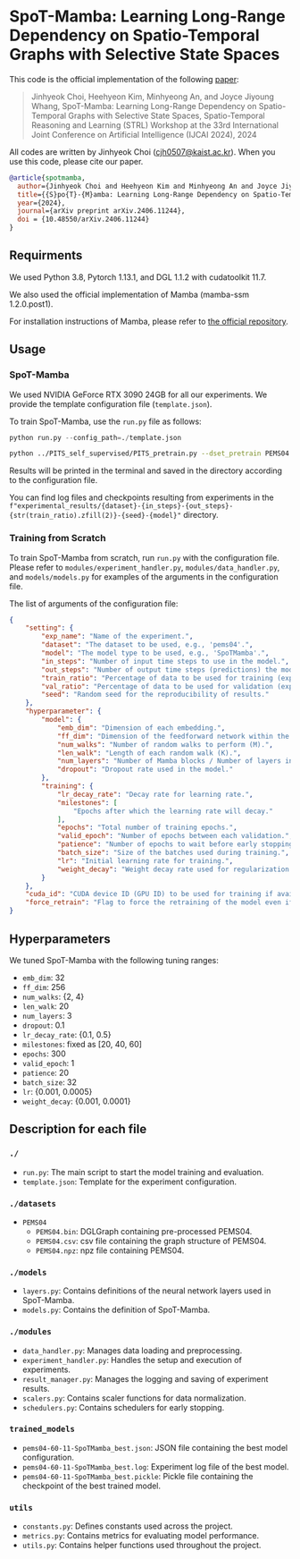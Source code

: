 # SpoT-Mamba: Learning Long-Range Dependency on Spatio-Temporal Graphs with Selective State Spaces
This code is the official implementation of the following [paper](https://arxiv.org/abs/2406.11244):

> Jinhyeok Choi, Heehyeon Kim, Minhyeong An, and Joyce Jiyoung Whang, SpoT-Mamba: Learning Long-Range Dependency on Spatio-Temporal Graphs with Selective State Spaces, Spatio-Temporal Reasoning and Learning (STRL) Workshop at the 33rd International Joint Conference on Artificial Intelligence (IJCAI 2024), 2024

All codes are written by Jinhyeok Choi (cjh0507@kaist.ac.kr). When you use this code, please cite our paper.

```bibtex
@article{spotmamba,
  author={Jinhyeok Choi and Heehyeon Kim and Minhyeong An and Joyce Jiyoung Whang},
  title={{S}po{T}-{M}amba: Learning Long-Range Dependency on Spatio-Temporal Graphs with Selective State Spaces},
  year={2024},
  journal={arXiv preprint arXiv.2406.11244},
  doi = {10.48550/arXiv.2406.11244}
}
```

## Requirments
We used Python 3.8, Pytorch 1.13.1, and DGL 1.1.2 with cudatoolkit 11.7.

We also used the official implementation of Mamba (mamba-ssm 1.2.0.post1).

For installation instructions of Mamba, please refer to [the official repository](https://github.com/state-spaces/mamba?tab=readme-ov-file#installation).

## Usage
### SpoT-Mamba
We used NVIDIA GeForce RTX 3090 24GB for all our experiments. We provide the template configuration file (`template.json`).

To train SpoT-Mamba, use the `run.py` file as follows:

```python
python run.py --config_path=./template.json
```
```bash
python ../PITS_self_supervised/PITS_pretrain.py --dset_pretrain PEMS04 --context_points 12 --target_points 12 --d_model 128 --patch_len 12 --stride 12
```
Results will be printed in the terminal and saved in the directory according to the configuration file.

You can find log files and checkpoints resulting from experiments in the `f"experimental_results/{dataset}-{in_steps}-{out_steps}-{str(train_ratio).zfill(2)}-{seed}-{model}"` directory.

### Training from Scratch
To train SpoT-Mamba from scratch, run `run.py` with the configuration file. Please refer to `modules/experiment_handler.py`, `modules/data_handler.py`, and `models/models.py` for examples of the arguments in the configuration file.

The list of arguments of the configuration file:

```json
{
    "setting": {
        "exp_name": "Name of the experiment.",
        "dataset": "The dataset to be used, e.g., 'pems04'.",
        "model": "The model type to be used, e.g., 'SpoTMamba'.",
        "in_steps": "Number of input time steps to use in the model.",
        "out_steps": "Number of output time steps (predictions) the model should generate.",
        "train_ratio": "Percentage of data to be used for training (expressed as an integer out of 100).",
        "val_ratio": "Percentage of data to be used for validation (expressed as an integer out of 100).",
        "seed": "Random seed for the reproducibility of results."
    },
    "hyperparameter": {
        "model": {
            "emb_dim": "Dimension of each embedding.",
            "ff_dim": "Dimension of the feedforward network within the model.",
            "num_walks": "Number of random walks to perform (M).",
            "len_walk": "Length of each random walk (K).",
            "num_layers": "Number of Mamba blocks / Number of layers in the Transformer encoder.",
            "dropout": "Dropout rate used in the model."
        },
        "training": {
            "lr_decay_rate": "Decay rate for learning rate.",
            "milestones": [
                "Epochs after which the learning rate will decay."
            ],
            "epochs": "Total number of training epochs.",
            "valid_epoch": "Number of epochs between each validation.",
            "patience": "Number of epochs to wait before early stopping if no progress on the validation set.",
            "batch_size": "Size of the batches used during training.",
            "lr": "Initial learning rate for training.",
            "weight_decay": "Weight decay rate used for regularization during training."
        }
    },
    "cuda_id": "CUDA device ID (GPU ID) to be used for training if available.",
    "force_retrain": "Flag to force the retraining of the model even if a trained model exists."
}
```

## Hyperparameters
We tuned SpoT-Mamba with the following tuning ranges:

- `emb_dim`: 32
- `ff_dim`: 256
- `num_walks`: {2, 4}
- `len_walk`: 20
- `num_layers`: 3
- `dropout`: 0.1
- `lr_decay_rate`: {0.1, 0.5}
- `milestones`: fixed as [20, 40, 60]
- `epochs`: 300
- `valid_epoch`: 1
- `patience`: 20
- `batch_size`: 32
- `lr`: {0.001, 0.0005}
- `weight_decay`: {0.001, 0.0001}

## Description for each file

### `./`
- `run.py`: The main script to start the model training and evaluation.
- `template.json`: Template for the experiment configuration.

### `./datasets`
- `PEMS04`
  - `PEMS04.bin`: DGLGraph containing pre-processed PEMS04.
  - `PEMS04.csv`: csv file containing the graph structure of PEMS04.
  - `PEMS04.npz`: npz file containing PEMS04.

### `./models`
- `layers.py`: Contains definitions of the neural network layers used in SpoT-Mamba.
- `models.py`: Contains the definition of SpoT-Mamba.

### `./modules`
- `data_handler.py`: Manages data loading and preprocessing.
- `experiment_handler.py`: Handles the setup and execution of experiments.
- `result_manager.py`: Manages the logging and saving of experiment results.
- `scalers.py`: Contains scaler functions for data normalization.
- `schedulers.py`: Contains schedulers for early stopping.

### `trained_models`
- `pems04-60-11-SpoTMamba_best.json`: JSON file containing the best model configuration.
- `pems04-60-11-SpoTMamba_best.log`: Experiment log file of the best model.
- `pems04-60-11-SpoTMamba_best.pickle`: Pickle file containing the checkpoint of the best trained model.

### `utils`
- `constants.py`: Defines constants used across the project.
- `metrics.py`: Contains metrics for evaluating model performance.
- `utils.py`: Contains helper functions used throughout the project.

